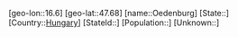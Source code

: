 ﻿---
location: [47.68,16.6]
type: City
tags:
- geo/City


SpocWebEntityId: 35881
isDeleted: false
confidential: public

---
[geo-lon::16.6]
[geo-lat::47.68]
[name::Oedenburg]
[State::]
[Country::[Hungary](geo/Continent/Europe/Hungary.md)]
[StateId::]
[Population::]
[Unknown::]


